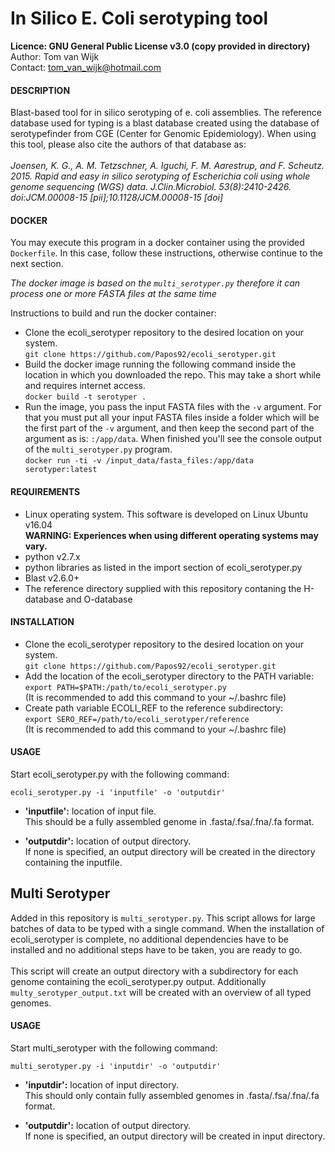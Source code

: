 # In Silico E. Coli serotyping tool

**Licence:	GNU General Public License v3.0 (copy provided in directory)**<br />
Author:		Tom van Wijk<br />
Contact:	tom_van_wijk@hotmail.com<br />

#### DESCRIPTION

Blast-based tool for in silico serotyping of e. coli assemblies.
The reference database used for typing is a blast database created using the database of serotypefinder from CGE (Center for Genomic Epidemiology).
When using this tool, please also cite the authors of that database as:<br /><br />
*Joensen, K. G., A. M. Tetzschner, A. Iguchi, F. M. Aarestrup, and F. Scheutz. 2015. Rapid and easy in silico serotyping of Escherichia coli using whole genome sequencing (WGS) data. J.Clin.Microbiol. 53(8):2410-2426. doi:JCM.00008-15 [pii];10.1128/JCM.00008-15 [doi]*

#### DOCKER
You may execute this program in a docker container using the provided `Dockerfile`. In this case, follow these instructions, otherwise continue to the next section.

*The docker image is based on the `multi_serotyper.py` therefore it can process one or more FASTA files at the same time*

Instructions to build and run the docker container:
-	Clone the ecoli_serotyper repository to the desired location on your system.<br />
	`git clone https://github.com/Papos92/ecoli_serotyper.git`
-	Build the docker image running the following command inside the location in which you downloaded the repo. This may take a short while and requires internet access.<br />
	`docker build -t serotyper .`
-	Run the image, you pass the input FASTA files with the `-v` argument. For that you must put all your input FASTA files inside a folder which will be the first part of the `-v` argument, and then keep the second part of the argument as is: `:/app/data`. When finished you'll see the console output of the `multi_serotyper.py` program.<br/>
	`docker run -ti -v /input_data/fasta_files:/app/data serotyper:latest`

#### REQUIREMENTS

-	Linux operating system. This software is developed on Linux Ubuntu v16.04<br />
	**WARNING: Experiences when using different operating systems may vary.**
-	python v2.7.x
-	python libraries as listed in the import section of ecoli_serotyper.py
-	Blast v2.6.0+
-	The reference directory supplied with this repository contaning the H-database and O-database

#### INSTALLATION

-	Clone the ecoli_serotyper repository to the desired location on your system.<br />
	`git clone https://github.com/Papos92/ecoli_serotyper.git`
-	Add the location of the ecoli_serotyper directory to the PATH variable:<br />
	`export PATH=$PATH:/path/to/ecoli_serotyper.py`<br />
	(It is recommended to add this command to your ~/.bashrc file)
-	Create path variable ECOLI_REF to the reference subdirectory:<br />
	`export SERO_REF=/path/to/ecoli_serotyper/reference`<br />
	(It is recommended to add this command to your ~/.bashrc file)

#### USAGE

Start ecoli_serotyper.py with the following command:

`ecoli_serotyper.py -i 'inputfile' -o 'outputdir'`

-	**'inputfile':**	location of input file.<br />
			This should be a fully assembled genome in .fasta/.fsa/.fna/.fa format.

-	**'outputdir':**	location of output directory.<br />
			If none is specified, an output directory will be created in the directory containing the inputfile.

## Multi Serotyper

Added in this repository is `multi_serotyper.py`.
This script allows for large batches of data to be typed with a single command.
When the installation of ecoli_serotyper is complete, no additional dependencies have to be installed and no additional steps have to be taken,
you are ready to go.<br /><br />
This script will create an output directory with a subdirectory for each genome containing the ecoli_serotyper.py output.
Additionally `multy_serotyper_output.txt` will be created with an overview of all typed genomes.

#### USAGE

Start multi_serotyper with the following command:

`multi_serotyper.py -i 'inputdir' -o 'outputdir'`

-	**'inputdir':**	location of input directory.<br />
			This should only contain fully assembled genomes in .fasta/.fsa/.fna/.fa format.

-	**'outputdir':**	location of output directory.<br />
			If none is specified, an output directory will be created in input directory.
